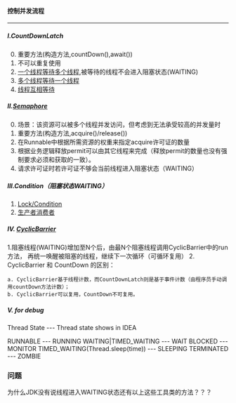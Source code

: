 #### 控制并发流程

---
##### I.CountDownLatch
0. 重要方法(构造方法,countDown(),await())
1. 不可以重复使用
2. [一个线程等待多个线程](countdownlatch/CountDownLatchDemo1.java),被等待的线程不会进入阻塞状态(WAITING)
3. [多个线程等待一个线程](countdownlatch/CountDownLatchDemo2.java)
4. [线程互相等待](countdownlatch/CountDownLatchDemo3.java)

##### II.[Semaphore](semaphore/SemaphoreDemo1.java)
0. 场景：该资源可以被多个线程并发访问，但考虑到无法承受较高的并发量时
1. 重要方法(构造方法,acquire()/release())
2. 在Runnable中根据所需资源的权重来指定acquire许可证的数量
3. 根据业务逻辑释放permit可以由其它线程来完成（释放permit的数量也没有强制要求必须和获取的一致）。
4. 请求许可证时若许可证不够会当前线程进入阻塞状态（WAITING）

##### III.Condition（阻塞状态WAITING）
1. [Lock/Condition](condition/ConditionDemo1.java)
2. [生产者消费者](condition/ConsumerProvider.java)


##### IV. [CyclicBarrier](cyclicbarrier/CyclicBarrierDemo.java)
1.阻塞线程(WAITING)增加至N个后，由最N个阻塞线程调用CyclicBarrier中的run方法，
再统一唤醒被阻塞的线程，继续下一次循环（可循环复用）
2. CyclicBarrier 和 CountDown 的区别：

    a. CyclicBarrier基于线程计数，而CountDownLatch则是基于事件计数（由程序员手动调用countDown方法计数）；
    b. CyclicBarrier可以复用，CountDown不可复用。

##### V. for debug    
Thread State                        ---     Thread state shows in IDEA

RUNNABLE                            ---     RUNNING
WAITING|TIMED_WAITING               ---     WAIT
BLOCKED                             ---     MONITOR
TIMED_WAITING(Thread.sleep(time))   ---     SLEEPING
TERMINATED                          ---     ZOMBIE
    
### 问题
为什么JDK没有说线程进入WAITING状态还有以上这些工具类的方法？？？
